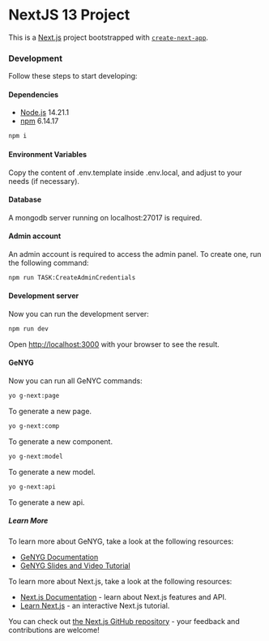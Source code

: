 # NextJS 13 Project

This is a [Next.js](https://nextjs.org/) project bootstrapped with [`create-next-app`](https://github.com/vercel/next.js/tree/canary/packages/create-next-app).

### Development

Follow these steps to start developing:

#### Dependencies

- [Node.js](https://nodejs.org/en/) 14.21.1
- [npm](https://www.npmjs.com/) 6.14.17

```bash
npm i
```

#### Environment Variables

Copy the content of .env.template inside .env.local, and adjust to your needs (if necessary).

#### Database

A mongodb server running on localhost:27017 is required.

#### Admin account

An admin account is required to access the admin panel. To create one, run the following command:

```bash
npm run TASK:CreateAdminCredentials
```

#### Development server

Now you can run the development server:

```bash
npm run dev
```

Open [http://localhost:3000](http://localhost:3000) with your browser to see the result.

#### GeNYG

Now you can run all GeNYC commands:

```bash
yo g-next:page
```

To generate a new page.

```bash
yo g-next:comp
```

To generate a new component.

```bash
yo g-next:model
```

To generate a new model.

```bash
yo g-next:api
```

To generate a new api.

##### Learn More

To learn more about GeNYG, take a look at the following resources:

- [GeNYG Documentation](https://github.com/getapper/generator-g-next#readme)
- [GeNYG Slides and Video Tutorial](https://docs.google.com/presentation/d/1pI6-jf8Zmr2pg9bcfOz29vhMZNqATOW7OwnHf3yRQck/edit#slide=id.p)

To learn more about Next.js, take a look at the following resources:

- [Next.js Documentation](https://nextjs.org/docs) - learn about Next.js features and API.
- [Learn Next.js](https://nextjs.org/learn) - an interactive Next.js tutorial.

You can check out [the Next.js GitHub repository](https://github.com/vercel/next.js/) - your feedback and contributions are welcome!
